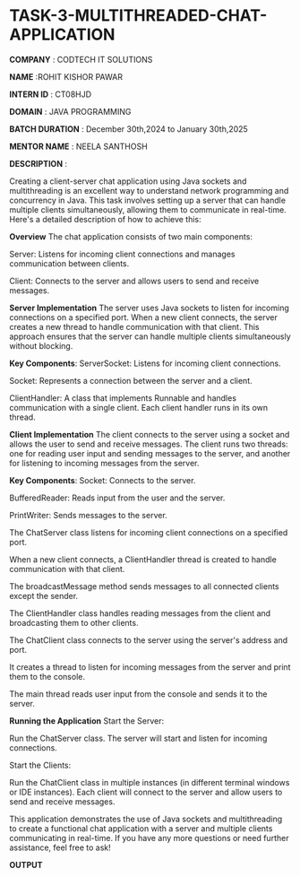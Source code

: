 # TASK-3-MULTITHREADED-CHAT-APPLICATION
**COMPANY** : CODTECH IT SOLUTIONS

**NAME** :ROHIT KISHOR PAWAR

**INTERN ID** : CT08HJD

**DOMAIN** : JAVA PROGRAMMING

**BATCH DURATION** : December 30th,2024 to January 30th,2025

**MENTOR NAME** : NEELA SANTHOSH

**DESCRIPTION** :

Creating a client-server chat application using Java sockets and multithreading is an excellent way to understand network programming and concurrency in Java. This task involves setting up a server that can handle multiple clients simultaneously, allowing them to communicate in real-time. Here's a detailed description of how to achieve this:

**Overview**
The chat application consists of two main components:

Server: Listens for incoming client connections and manages communication between clients.

Client: Connects to the server and allows users to send and receive messages.

**Server Implementation**
The server uses Java sockets to listen for incoming connections on a specified port. When a new client connects, the server creates a new thread to handle communication with that client. This approach ensures that the server can handle multiple clients simultaneously without blocking.

**Key Components**:
ServerSocket: Listens for incoming client connections.

Socket: Represents a connection between the server and a client.

ClientHandler: A class that implements Runnable and handles communication with a single client. Each client handler runs in its own thread.


**Client Implementation**
The client connects to the server using a socket and allows the user to send and receive messages. The client runs two threads: one for reading user input and sending messages to the server, and another for listening to incoming messages from the server.

**Key Components**:
Socket: Connects to the server.

BufferedReader: Reads input from the user and the server.

PrintWriter: Sends messages to the server.

The ChatServer class listens for incoming client connections on a specified port.

When a new client connects, a ClientHandler thread is created to handle communication with that client.

The broadcastMessage method sends messages to all connected clients except the sender.

The ClientHandler class handles reading messages from the client and broadcasting them to other clients.

The ChatClient class connects to the server using the server's address and port.

It creates a thread to listen for incoming messages from the server and print them to the console.

The main thread reads user input from the console and sends it to the server.

**Running the Application**
Start the Server:

Run the ChatServer class. The server will start and listen for incoming connections.

Start the Clients:

Run the ChatClient class in multiple instances (in different terminal windows or IDE instances). Each client will connect to the server and allow users to send and receive messages.

This application demonstrates the use of Java sockets and multithreading to create a functional chat application with a server and multiple clients communicating in real-time. If you have any more questions or need further assistance, feel free to ask!


**OUTPUT**
